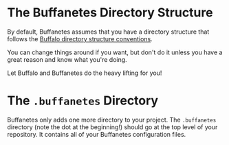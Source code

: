# The Buffanetes Directory Structure

By default, Buffanetes assumes that you have a directory structure that follows the
[Buffalo directory structure conventions](https://gobuffalo.io/docs/directory-structure).

You can change things around if you want, but don't do it unless you have a great reason
and know what you're doing.

Let Buffalo and Buffanetes do the heavy lifting for you!

# The `.buffanetes` Directory

Buffanetes only adds one more directory to your project. The `.buffanetes` directory
(note the dot at the beginning!) should go at the top level of your repository. It contains
all of your Buffanetes configuration files.